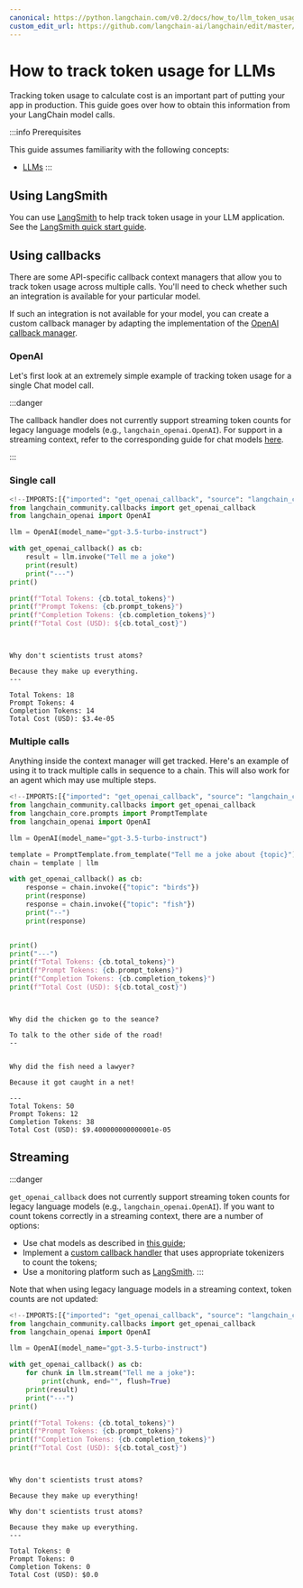 ```yaml
---
canonical: https://python.langchain.com/v0.2/docs/how_to/llm_token_usage_tracking/
custom_edit_url: https://github.com/langchain-ai/langchain/edit/master/docs/docs/how_to/llm_token_usage_tracking.ipynb
---
```


# How to track token usage for LLMs

Tracking token usage to calculate cost is an important part of putting your app in production. This guide goes over how to obtain this information from your LangChain model calls.

:::info Prerequisites

This guide assumes familiarity with the following concepts:

- [LLMs](/docs/concepts/#llms)
:::

## Using LangSmith

You can use [LangSmith](https://www.langchain.com/langsmith) to help track token usage in your LLM application. See the [LangSmith quick start guide](https://docs.smith.langchain.com/).

## Using callbacks

There are some API-specific callback context managers that allow you to track token usage across multiple calls. You'll need to check whether such an integration is available for your particular model.

If such an integration is not available for your model, you can create a custom callback manager by adapting the implementation of the [OpenAI callback manager](https://api.python.langchain.com/en/latest/_modules/langchain_community/callbacks/openai_info.html#OpenAICallbackHandler).

### OpenAI

Let's first look at an extremely simple example of tracking token usage for a single Chat model call.

:::danger

The callback handler does not currently support streaming token counts for legacy language models (e.g., `langchain_openai.OpenAI`). For support in a streaming context, refer to the corresponding guide for chat models [here](/docs/how_to/chat_token_usage_tracking).

:::

### Single call

```python
<!--IMPORTS:[{"imported": "get_openai_callback", "source": "langchain_community.callbacks", "docs": "https://api.python.langchain.com/en/latest/callbacks/langchain_community.callbacks.manager.get_openai_callback.html", "title": "How to track token usage for LLMs"}, {"imported": "OpenAI", "source": "langchain_openai", "docs": "https://api.python.langchain.com/en/latest/llms/langchain_openai.llms.base.OpenAI.html", "title": "How to track token usage for LLMs"}]-->
from langchain_community.callbacks import get_openai_callback
from langchain_openai import OpenAI

llm = OpenAI(model_name="gpt-3.5-turbo-instruct")

with get_openai_callback() as cb:
    result = llm.invoke("Tell me a joke")
    print(result)
    print("---")
print()

print(f"Total Tokens: {cb.total_tokens}")
print(f"Prompt Tokens: {cb.prompt_tokens}")
print(f"Completion Tokens: {cb.completion_tokens}")
print(f"Total Cost (USD): ${cb.total_cost}")
```
```output


Why don't scientists trust atoms?

Because they make up everything.
---

Total Tokens: 18
Prompt Tokens: 4
Completion Tokens: 14
Total Cost (USD): $3.4e-05
```
### Multiple calls

Anything inside the context manager will get tracked. Here's an example of using it to track multiple calls in sequence to a chain. This will also work for an agent which may use multiple steps.

```python
<!--IMPORTS:[{"imported": "get_openai_callback", "source": "langchain_community.callbacks", "docs": "https://api.python.langchain.com/en/latest/callbacks/langchain_community.callbacks.manager.get_openai_callback.html", "title": "How to track token usage for LLMs"}, {"imported": "PromptTemplate", "source": "langchain_core.prompts", "docs": "https://api.python.langchain.com/en/latest/prompts/langchain_core.prompts.prompt.PromptTemplate.html", "title": "How to track token usage for LLMs"}, {"imported": "OpenAI", "source": "langchain_openai", "docs": "https://api.python.langchain.com/en/latest/llms/langchain_openai.llms.base.OpenAI.html", "title": "How to track token usage for LLMs"}]-->
from langchain_community.callbacks import get_openai_callback
from langchain_core.prompts import PromptTemplate
from langchain_openai import OpenAI

llm = OpenAI(model_name="gpt-3.5-turbo-instruct")

template = PromptTemplate.from_template("Tell me a joke about {topic}")
chain = template | llm

with get_openai_callback() as cb:
    response = chain.invoke({"topic": "birds"})
    print(response)
    response = chain.invoke({"topic": "fish"})
    print("--")
    print(response)


print()
print("---")
print(f"Total Tokens: {cb.total_tokens}")
print(f"Prompt Tokens: {cb.prompt_tokens}")
print(f"Completion Tokens: {cb.completion_tokens}")
print(f"Total Cost (USD): ${cb.total_cost}")
```
```output


Why did the chicken go to the seance?

To talk to the other side of the road!
--


Why did the fish need a lawyer?

Because it got caught in a net!

---
Total Tokens: 50
Prompt Tokens: 12
Completion Tokens: 38
Total Cost (USD): $9.400000000000001e-05
```
## Streaming

:::danger

`get_openai_callback` does not currently support streaming token counts for legacy language models (e.g., `langchain_openai.OpenAI`). If you want to count tokens correctly in a streaming context, there are a number of options:

- Use chat models as described in [this guide](/docs/how_to/chat_token_usage_tracking);
- Implement a [custom callback handler](/docs/how_to/custom_callbacks/) that uses appropriate tokenizers to count the tokens;
- Use a monitoring platform such as [LangSmith](https://www.langchain.com/langsmith).
:::

Note that when using legacy language models in a streaming context, token counts are not updated:

```python
<!--IMPORTS:[{"imported": "get_openai_callback", "source": "langchain_community.callbacks", "docs": "https://api.python.langchain.com/en/latest/callbacks/langchain_community.callbacks.manager.get_openai_callback.html", "title": "How to track token usage for LLMs"}, {"imported": "OpenAI", "source": "langchain_openai", "docs": "https://api.python.langchain.com/en/latest/llms/langchain_openai.llms.base.OpenAI.html", "title": "How to track token usage for LLMs"}]-->
from langchain_community.callbacks import get_openai_callback
from langchain_openai import OpenAI

llm = OpenAI(model_name="gpt-3.5-turbo-instruct")

with get_openai_callback() as cb:
    for chunk in llm.stream("Tell me a joke"):
        print(chunk, end="", flush=True)
    print(result)
    print("---")
print()

print(f"Total Tokens: {cb.total_tokens}")
print(f"Prompt Tokens: {cb.prompt_tokens}")
print(f"Completion Tokens: {cb.completion_tokens}")
print(f"Total Cost (USD): ${cb.total_cost}")
```
```output


Why don't scientists trust atoms?

Because they make up everything!

Why don't scientists trust atoms?

Because they make up everything.
---

Total Tokens: 0
Prompt Tokens: 0
Completion Tokens: 0
Total Cost (USD): $0.0
```